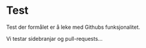 # Test 
Test der formålet er å leke med Githubs funksjonalitet.

Vi testar sidebranjar og pull-requests...

